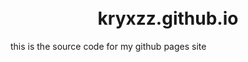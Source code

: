 <h1 align="center">
  <br>
  kryxzz.github.io
  <br>
</h1>

this is the source code for my github pages site
